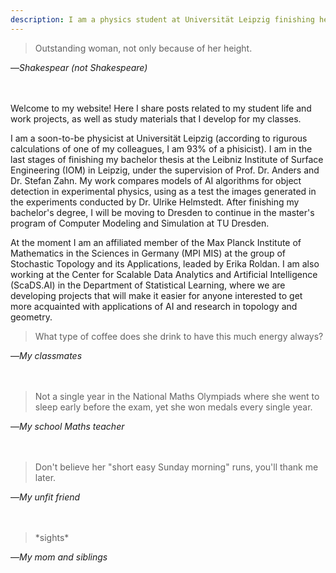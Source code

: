 ```yaml
---
description: I am a physics student at Universität Leipzig finishing her thesis. I work at ScaDS.AI and the Max Planck Institute of Mathematics, and soon I will be moving to Dresden to start my master's in Computer Modeling and Simulation at TU Dresden.
---
```


<div style="padding-bottom: 20px;">
  <blockquote>
    <p>Outstanding woman, not only because of her height.</p>
  </blockquote>
  <p>—<cite>Shakespear (not Shakespeare)</cite></p>
</div>

Welcome to my website! Here I share posts related to my student life and work projects, as well as study materials that I develop for my classes.

I am a soon-to-be physicist at Universität Leipzig (according to rigurous calculations of one of my colleagues, I am 93% of a phisicist). I am in the last stages of finishing my bachelor thesis at the Leibniz Institute of Surface Engineering (IOM) in Leipzig, under the supervision of Prof. Dr. Anders and Dr. Stefan Zahn. My work compares models of AI algorithms for object detection in experimental physics, using as a test the images generated in the experiments conducted by Dr. Ulrike Helmstedt. After finishing my bachelor's degree, I will be moving to Dresden to continue in the master's program of Computer Modeling and Simulation at TU Dresden.

At the moment I am an affiliated member of the Max Planck Institute of Mathematics in the Sciences in Germany (MPI MIS) at the group of Stochastic Topology and its Applications, leaded by Erika Roldan. I am also working at the Center for Scalable Data Analytics and Artificial Intelligence (ScaDS.AI) in the Department of Statistical Learning, where we are developing projects that will make it easier for anyone interested to get more acquainted with applications of AI and research in topology and geometry.

<div style="padding-bottom: 20px;">
  <blockquote>
    <p>What type of coffee does she drink to have this much energy always?</p>
  </blockquote>
  <p>—<cite>My classmates</cite></p>
</div>

<div style="padding-bottom: 20px;">
  <blockquote>
    <p>Not a single year in the National Maths Olympiads where she went to sleep early before the exam, yet she won medals every single year.</p>
  </blockquote>
  <p>—<cite>My school Maths teacher</cite></p>
</div>

<div style="padding-bottom: 20px;">
  <blockquote>
    <p>Don't believe her "short easy Sunday morning" runs, you'll thank me later.</p>
  </blockquote>
  <p>—<cite>My unfit friend</cite></p>
</div>

<div style="padding-bottom: 20px;">
  <blockquote>
    <p>*sights*</p>
  </blockquote>
  <p>—<cite>My mom and siblings</cite></p>
</div>